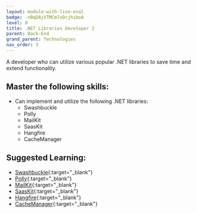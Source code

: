 ```yaml
---
layout: module-with-live-eval
badge: -nBqDAjXTMCm7vDcjhiboA
level: 0
title: .NET Libraries Developer 2
parent: Back-End
grand_parent: Technologies
nav_order: 3
---
```

A developer who can utilize various popular .NET libraries to save time and extend functionality.

## Master the following skills:

- Can implement and utilize the following .NET libraries:
  - Swashbuckle
  - Polly
  - MailKit
  - SaasKit
  - Hangfire
  - CacheManager

## Suggested Learning:

- [Swashbuckle](https://github.com/domaindrivendev/Swashbuckle.AspNetCore){:target="\_blank"}
- [Polly](https://github.com/App-vNext/Polly){:target="\_blank"}
- [MailKit](https://github.com/jstedfast/MailKit){:target="\_blank"}
- [SaasKit](https://github.com/saaskit/saaskit){:target="\_blank"}
- [Hangfire](http://hangfire.io/){:target="\_blank"}
- [CacheManager](https://github.com/MichaCo/CacheManager){:target="\_blank"}
